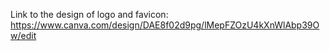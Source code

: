 Link to the design of logo and favicon:
https://www.canva.com/design/DAE8f02d9pg/lMepFZOzU4kXnWlAbp39Ow/edit
